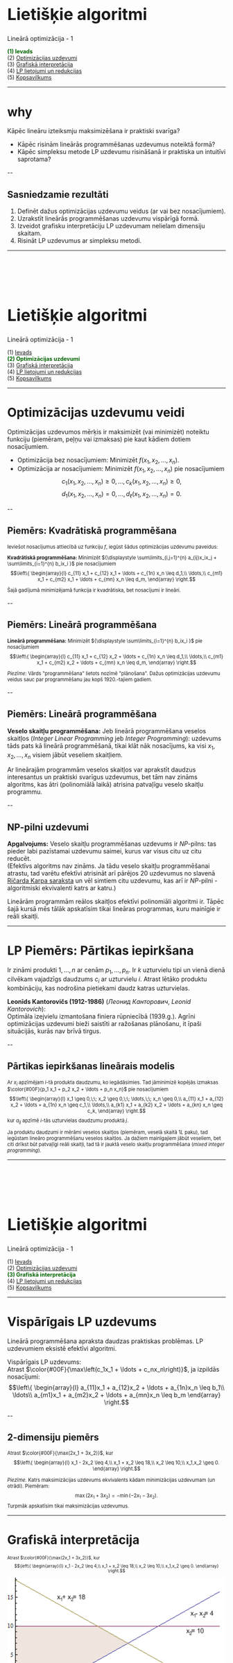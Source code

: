 # &nbsp;

<hgroup>

<h1 style="font-size:28pt">Lietišķie algoritmi</h1>

<blue>Lineārā optimizācija - 1</blue>

</hgroup><hgroup style="font-size:90%">

<span style="color:darkgreen">**(1) Ievads**</span>  
<span>(2) [Optimizācijas uzdevumi](#section-1)</span>  
<span>(3) [Grafiskā interpretācija](#section-2)</span>  
<span>(4) [LP lietojumi un redukcijas](#section-3)</span>  
<span>(5) [Kopsavilkums](#section-4)</span>

</hgroup>


<!--
P2.
Simpleksu metodes atkārtojums
Dualitāte
Simpleksu sarežģītība
Elipsoīdu  metode

P3.
Visādas iekšējo punktu metodes

https://www.abacademies.org/articles/an-application-of-linear-programming-in-performance-evaluation-6723.html
--> 



-----

# <lo-why/> why

<div class="bigWhy">

Kāpēc lineāru izteiksmju maksimizēšana  ir praktiski svarīga?

</div>

<div class="smallWhy">

* Kāpēc risinām lineārās programmēšanas uzdevumus noteiktā formā? 
* Kāpēc simpleksu metode LP uzdevumu risināšanā 
ir praktiska un intuitīvi saprotama?

</div>


--

## <lo-theory/> Sasniedzamie rezultāti

1. Definēt dažus optimizācijas uzdevumu veidus (ar vai bez nosacījumiem).
2. Uzrakstīt lineārās programmēšanas uzdevumu vispārīgā formā.
3. Izveidot grafisku interpretāciju LP uzdevumam nelielam dimensiju skaitam.
4. Risināt LP uzdevumus ar simpleksu metodi. 






-----

# &nbsp;

<hgroup>

<h1 style="font-size:28pt">Lietišķie algoritmi</h1>

<blue>Lineārā optimizācija - 1</blue>

</hgroup><hgroup style="font-size:90%">

<span>(1) [Ievads](#section-0)</span>  
<span style="color:darkgreen">**(2) Optimizācijas uzdevumi**</span>  
<span>(3) [Grafiskā interpretācija](#section-2)</span>  
<span>(4) [LP lietojumi un redukcijas](#section-3)</span>  
<span>(5) [Kopsavilkums](#section-4)</span>


</hgroup>



-----

# <lo-theory/> Optimizācijas uzdevumu veidi

Optimizācijas uzdevumos mērķis ir maksimizēt (vai minimizēt) noteiktu funkciju 
(piemēram, peļņu vai izmaksas) pie kaut kādiem dotiem nosacījumiem. 

* Optimizācija bez nosacījumiem: Minimizēt $f(x_1, x_2, \ldots, x_n)$.
* Optimizācija ar nosacījumiem: Minimizēt $f(x_1, x_2, \ldots, x_n)$ pie nosacījumiem
$$c_1(x_1, x_2, \ldots, x_n) \geq 0, \ldots, c_k(x_1, x_2, \ldots, x_n) \geq 0,$$
$$d_1(x_1, x_2, \ldots, x_n) = 0, \ldots, d_{\ell}(x_1, x_2, \ldots, x_n) = 0.$$


--

## <lo-summary/> Piemērs: Kvadrātiskā programmēšana

<div style="font-size:80%">

Ieviešot nosacījumus attiecībā uz funkciju $f$, 
iegūst šādus optimizācijas uzdevumu paveidus:

**Kvadrātiskā programmēšana:** Minimizēt
${\displaystyle \sum\limits_{i,j=1}^{n} a_{ij}x_ix_j +  \sum\limits_{i=1}^{n} b_ix_i }$
pie nosacījumiem
$$\left\{ 
\begin{array}{l} 
c_{11} x_1 + c_{12} x_1 + \ldots + c_{1n} x_n \leq d_1,\\
\ldots,\\
c_{m1} x_1 + c_{m2} x_1 + \ldots + c_{mn} x_n \leq d_m,
\end{array} \right.$$

Šajā gadījumā minimizējamā funkcija ir kvadrātiska, bet nosacījumi ir lineāri. 

</div>


--

## <lo-summary/> Piemērs: Lineārā programmēšana

<div style="font-size:80%">

**Lineārā programmēšana:** Minimizēt 
${\displaystyle \sum\limits_{i=1}^{n} b_ix_i }$  pie nosacījumiem
$$\left\{ \begin{array}{l}
c_{11} x_1 + c_{12} x_2 + \ldots + c_{1n} x_n \leq d_1,\\
\ldots,\\
c_{m1} x_1 + c_{m2} x_2 + \ldots + c_{mn} x_n \leq d_m,
\end{array} \right.$$

*Piezīme:* Vārds "programmēšana" lietots nozīmē "plānošana". 
Dažus optimizācijas uzdevumu veidus sauc par programmēšanu jau 
kopš 1920.-tajiem gadiem. 

</div>


--

## <lo-summary/> Piemērs: Lineārā programmēšana

**Veselo skaitļu programmēšana:** 
Jeb lineārā programmēšana veselos skaitļos (*Integer Linear Programming* jeb 
*Integer Programming*): uzdevums tāds pats kā lineārā programmēšanā, 
tikai klāt nāk nosacījums, ka visi $x_1, x_2, \ldots, x_n$ visiem jābūt veseliem skaitļiem.

Ar lineārajām programmām veselos skaitļos 
var aprakstīt daudzus interesantus un praktiski svarīgus uzdevumus, 
bet tām nav zināms algoritms, kas ātri (polinomiālā laikā) atrisina 
patvaļīgu veselo skaitļu programmu. 


--

## <lo-summary/> NP-pilni uzdevumi

**Apgalvojums:** Veselo skaitļu programmēšanas uzdevums ir $NP$-pilns: 
tas pieder labi pazīstamai uzdevumu saimei, kurus var visus citu uz citu reducēt.  
(Efektīvs algoritms nav zināms. Ja tādu veselo skaitļu programmēšanai atrastu, 
tad varētu efektīvi atrisināt arī pārējos $20$ uzdevumus no slavenā 
[Ričarda Karpa saraksta](https://en.wikipedia.org/wiki/Karp%27s_21_NP-complete_problems) un vēl simtiem citu uzdevumu, kas arī ir $NP$-pilni - algoritmiski 
ekvivalenti katrs ar katru.)

Lineārām programmām reālos skaitļos efektīvi polinomiāli algoritmi ir. 
Tāpēc šajā kursā mēs tālāk apskatīsim tikai lineāras programmas, 
kuru mainīgie ir reāli skaitļi.



-----

# <lo-sample/> LP Piemērs: Pārtikas iepirkšana

Ir zināmi produkti $1,\ldots, n$ ar cenām $p_1,\ldots, p_n$.
Ir $k$ uzturvielu tipi un vienā dienā cilvēkam vajadzīgs daudzums $c_i$ ar
uzturvielu $i$. Atrast lētāko produktu
kombināciju, kas nodrošina pietiekami daudz katras uzturvielas.

**Leonīds Kantorovičs (1912-1986)** (*Леонид Канторович*, 
*Leonid Kantorovich*):  
Optimāla izejvielu izmantošana finiera 
rūpniecībā (1939.g.). Agrīni optimizācijas uzdevumi bieži saistīti ar
ražošanas plānošanu, it īpaši situācijās, kurās nav brīvā tirgus.


--

## <lo-summary/> Pārtikas iepirkšanas lineārais modelis 

<div style="font-size:80%">

Ar $x_i$ apzīmējam $i$-tā produkta daudzumu, 
ko iegādāsimies. Tad jāminimizē kopējās izmaksas
$\color{#00F}{p_1 x_1 + p_2 x_2 + \ldots + p_n x_n}$
pie nosacījumiem
$$\left\{ 
\begin{array}{l}
x_1 \geq 0,\;\; x_2 \geq 0,\;\; \ldots,\;\; x_n \geq 0,\\
a_{11} x_1 + a_{12} x_2 + \ldots + a_{1n} x_n \geq c_1,\\
\ldots,\\
a_{k1} x_1 + a_{k2} x_2 + \ldots + a_{kn} x_n \geq c_k,
\end{array} \right.$$
kur $a_{ij}$ apzīmē $i$-tās uzturvielas daudzumu produktā $j$.

Ja produktu daudzumi ir mērāmi veselos skaitļos 
(piemēram, veselā skaitā $1L$ paku), 
tad iegūstam lineāro programmēšanu veselos skaitļos. 
Ja dažiem mainīgajiem jābūt veseliem, 
bet citi drīkst būt patvaļīgi reāli skaitļi, 
tad tā ir jauktā veselo skaitļu programmēšana 
(*mixed integer programming*).

</div>


-----

# &nbsp;

<hgroup>

<h1 style="font-size:28pt">Lietišķie algoritmi</h1>

<blue>Lineārā optimizācija - 1</blue>

</hgroup><hgroup style="font-size:90%">

<span>(1) [Ievads](#section)</span>  
<span>(2) [Optimizācijas uzdevumi](#section-1)</span>  
<span style="color:darkgreen">**(3) Grafiskā interpretācija**</span>  
<span>(4) [LP lietojumi un redukcijas](#section-3)</span>  
<span>(5) [Kopsavilkums](#section-4)</span>

</hgroup>



-----

# <lo-theory/> Vispārīgais LP uzdevums

Lineārā programmēšana apraksta daudzas praktiskas problēmas.
LP uzdevumiem eksistē efektīvi algoritmi.

Vispārīgais LP uzdevums:  
Atrast $\color{#00F}{\max\left(c_1x_1 + \ldots + c_nx_n\right)}$, 
ja izpildās nosacījumi:
$$\left\{
\begin{array}{l}
a_{11}x_1 + a_{12}x_2 + \ldots + a_{1n}x_n \leq b_1\\
\ldots\\
a_{m1}x_1 + a_{m2}x_2 + \ldots + a_{mn}x_n \leq b_m
\end{array} \right.$$


--

## <lo-summary/> 2-dimensiju piemērs

<div style="font-size:80%">

Atrast $\color{#00F}{\max(2x_1 + 3x_2)}$, kur
$$\left\{ \begin{array}{l}
x_1 - 2x_2 \leq 4,\\
x_1 + x_2 \leq 18,\\
x_2 \leq 10,\\
x_1,x_2 \geq 0.
\end{array} \right.$$

*Piezīme.* Katrs maksimizācijas uzdevums ekvivalents kādam 
minimizācijas uzdevumam (un otrādi). Piemēram:
$$\max(2x_1 + 3x_2) = -\min(-2x_1 - 3x_2).$$ 
Turpmāk apskatīsim tikai maksimizācijas uzdevumus.

</div>


-----

# <lo-theory/> Grafiskā interpretācija

<hgroup style="font-size:70%">

Atrast $\color{#00F}{\max(2x_1 + 3x_2)}$, kur
$$\left\{ \begin{array}{l}
x_1 - 2x_2 \leq 4,\\
x_1 + x_2 \leq 18,\\
x_2 \leq 10,\\
x_1,x_2 \geq 0.
\end{array} \right.$$

![Grafiska interpretācija](graphical-interpretation.png)

</hgroup>
<hgroup style="font-size:70%">

Attēlā viegli redzēt uzdevuma atrisinājumu – tas ir punkts 
$(8,10)$.  Lielākam dimensiju skaitam var būt grūti
veidot šādu attēlu. Tipiskos LP uzdevumos <blue>*pieļaujamais apgabals*</blue>
(*feasible region*) ir galīgs. Citādi var gadīties, ka maksimuma nemaz nav - 
izteiksme var pieņemt patvaļīgi 
lielas vērtības. Pirms LP risināšanas jāpārbauda, ka apgabals ir galīgs.

</hgroup>


--

## <lo-summary/> Optimuma atrašanās

<hgroup>

![Grafiska interpretācija](graphical-interpretation.png)

</hgroup>
<hgroup style="font-size:80%">

Attēlos var pamanīt divus nozīmīgus faktus:

**Fakts 1:** Mērķfunkcija savu maksimumu sasniedz pieļaujamā apgabala stūrī.  
**Fakts 2:** Ja kādā stūri $a_1x_1 + \ldots + a_nx_n$ 
nesasniedz maksimumu, tad vienā no blakus stūriem 
$a_1x_1 + \ldots + a_nx_n$ ir lielāka vērtība.
 
Divu dimensiju gadījumā, piemēram, par 2.faktu var pārliecināties, 
lietojot ģeometrisko interpretāciju. 

</hgroup>


--

## <lo-summary/> Kur atrodas maksimums


<hgroup>

![Locate maximum](locate-maximum.png)

</hgroup>
<hgroup style="font-size:80%">

1.gadījumā iegūstam vienu no diviem rezultātiem:  
**(a)** $c_1x_1 + c_2x_2 \leq c$ visā pieļaujamajā apgabalā – stūris ir maksimums.  
**(b)** $c_1x_1+c_2x_2 \geq c$ visā pieļaujamajā apgabalā – stūris ir minimums.

2.gadījumā stūris nav nedz maksimums, nedz minimums un redzams, 
ka ir gan blakus stūris ar lielāku $c_1x_1+c_2x_2$ vērtību, gan blakus 
stūris ar mazāku vērtību.

</hgroup>







-----

# &nbsp;

<hgroup>

<h1 style="font-size:28pt">Lietišķie algoritmi</h1>

<blue>Lineārā optimizācija - 2</blue>

</hgroup><hgroup style="font-size:90%">

<span>(1) [Ievads](#section-0)</span>  
<span>(2) [Optimizācijas uzdevumi](#section-1)</span>  
<span>(3) Grafiskā interpretācija(#section-2)</span>  
<span style="color:darkgreen">**(4) LP lietojumi un redukcijas</span>  
<span>(5) [Kopsavilkums](#section-4)</span>

</hgroup>



-----

# <lo-theory/> Kāpēc LP ir svarīgas?

* (Reālo skaitļu) LP ir pirmais solis, lai risinātu 
veselo skaitļu problēmas (*Integer Programming, IP*) un 
jauktās LP problēmas (*Mixed Integer Linear Programs, MIP*). 
* Kā optimāli izvēlēties komplektu (izejvielas, akciju portfeļus), 
kā vislabāk sadalīt kādu resursu.
* Plūsmas maksimizēšana grafā (skatīsimies šajā lekcijā).

Veselie skaitļi kā nezināmie (*Integer Programming*) 
labāk modelē Yes/No lēmumu pieņemšanu (0 un 1 vērtības), 
bet šādus uzdevumus ir grūtāk risināt. 


--

## <lo-summary/> LP algoritmi 

* Simpleksalgoritmi (Kantorovičs, 1939; Dantzig, 1947).
* Elipsoīda algoritms (Khachian, 1979)
* Iekšējo punktu metodes (*Interior Point methods*).
    - Projektīvā metode (Karmarkar, 1984).
    - Afīnā metode (Dikin, 1967).
    - Log Barrier Method. 

Simpleksalgoritms parasti ir ļoti ātrs, bet īpaši uzkonstruēti
piemēri var būt sarežģīti.   
Matricām var būt ap 100 tūkstošiem rindiņu/kolonnu; ap miljons
skaitļu šajās matricās nav nulles. 


--

## <lo-summary/> Hamiltona cikli

<hgroup style="font-size:70%">

![Hamiltonian path](hamiltonian_path_3d.png) <!-- .element: width="200px" -->

**Definīcija:** Par Hamiltona ciklu neorientētā grafā 
sauc virsotņu virknīti $A_0,A_1,\ldots,A_n$, kur
katra grafa virsotne piedalās tieši vienreiz (izņemot 
$A_0=A_n$ - pirmā visotne sakrīt ar pēdējo) un katras 
divas blakusesošas virsotnes savieno šķautne. 

</hgroup>
<hgroup>

**Jautājums:** Dots neorientēts grafs. Kā uzrakstīt 
lineāru vienādību vai nevienādību sistēmu, kuru atrisinot 
(vai pamatojot, ka atrisinājuma nav), var atrast Hamiltona ciklu 
grafā (vai pierādīt, ka šāda cikla nav)?

</hgroup>




-----

# &nbsp;

<hgroup>

<h1 style="font-size:28pt">Lietišķie algoritmi</h1>

<blue>Lineārā optimizācija - 2</blue>

</hgroup><hgroup style="font-size:90%">

<span>(1) [Ievads](#section-0)</span>  
<span>(2) [Optimizācijas uzdevumi](#section-1)</span>  
<span>(3) Grafiskā interpretācija(#section-2)</span>  
<span>(4) [LP lietojumi un redukcijas](#section-3)</span>  
<span style="color:darkgreen">**(5) Kopsavilkums**</span>

</hgroup>

